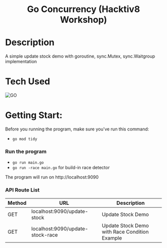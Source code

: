 <div align="center">
      <h1><br/>Go Concurrency (Hacktiv8 Workshop)</h1>
     </div>


# Description
A simple update stock demo with goroutine, sync.Mutex, sync.Waitgroup implementation
 
# Tech Used
 ![GO](https://img.shields.io/badge/Go-00ADD8?style=for-the-badge&logo=go&logoColor=white)
      
# Getting Start:
Before you running the program, make sure you've run this command:
- `go mod tidy`

### Run the program
- `go run main.go`
- `go run -race main.go` for build-in race detector

The program will run on http://localhost:9090

### API Route List
| Method | URL | Description |
| ----------- | ----------- | ----------- | 
| GET | localhost:9090/update-stock  | Update Stock Demo |
| GET | localhost:9090/update-stock-race  | Update Stock Demo with Race Condition Example |
      
<!-- </> with 💛 by readMD (https://readmd.itsvg.in) -->
